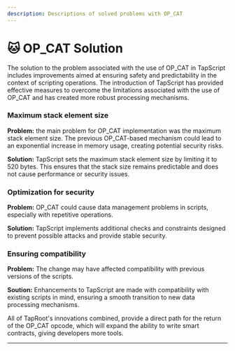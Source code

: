 ```yaml
---
description: Descriptions of solved problems with OP_CAT
---
```


# 🐱 OP\_CAT Solution

The solution to the problem associated with the use of OP\_CAT in TapScript includes improvements aimed at ensuring safety and predictability in the context of scripting operations. The introduction of TapScript has provided effective measures to overcome the limitations associated with the use of OP\_CAT and has created more robust processing mechanisms.

### Maximum stack element size

**Problem:** the main problem for OP\_CAT implementation was the maximum stack element size. The previous OP\_CAT-based mechanism could lead to an exponential increase in memory usage, creating potential security risks.

**Solution:** TapScript sets the maximum stack element size by limiting it to 520 bytes. This ensures that the stack size remains predictable and does not cause performance or security issues.

### Optimization for security

**Problem:** OP\_CAT could cause data management problems in scripts, especially with repetitive operations.

**Solution:** TapScript implements additional checks and constraints designed to prevent possible attacks and provide stable security.

### Ensuring compatibility

**Problem:** The change may have affected compatibility with previous versions of the scripts.

**Soution:** Enhancements to TapScript are made with compatibility with existing scripts in mind, ensuring a smooth transition to new data processing mechanisms.



All of TapRoot's innovations combined, provide a direct path for the return of the OP\_CAT opcode, which will expand the ability to write smart contracts, giving developers more tools.

***
